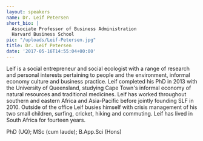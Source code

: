 ```yaml
---
layout: speakers
name: Dr. Leif Petersen
short_bio: |
  Associate Professor of Business Administration
  Harvard Business School
pic: "/uploads/Leif-Petersen.jpg"
title: Dr. Leif Petersen
date: '2017-05-16T14:55:04+00:00'
---
```


Leif is a social entrepreneur and social ecologist with a range of research and personal interests pertaining to people and the environment, informal economy culture and business practice. Leif completed his PhD in 2013 with the University of Queensland, studying Cape Town's informal economy of natural resources and traditional medicines. Leif has worked throughout southern and eastern Africa and Asia-Pacific before jointly founding SLF in 2010. Outside of the office Leif busies himself with crisis management of his two small children, surfing, cricket, hiking and commuting. Leif has lived in South Africa for fourteen years.

PhD (UQ); MSc (cum laude); B.App.Sci (Hons)